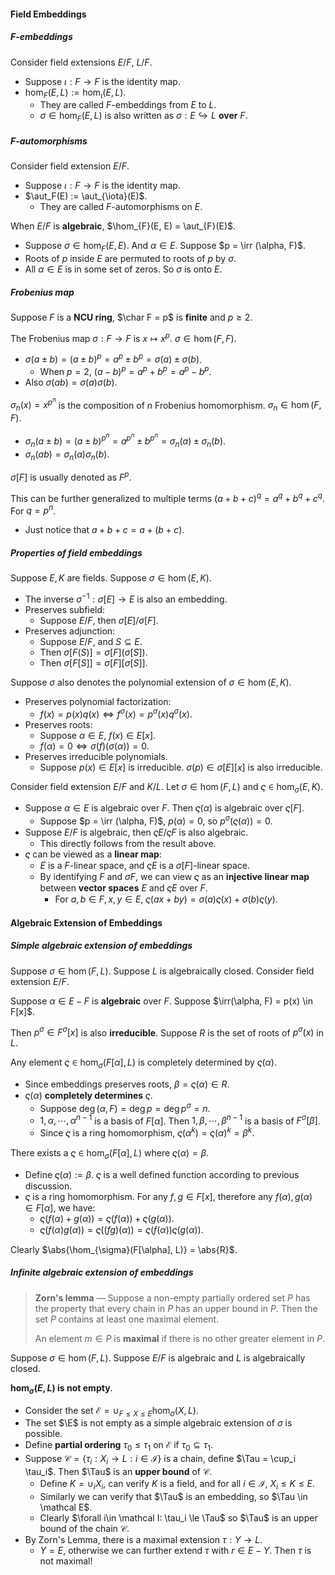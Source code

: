 #### Field Embeddings

##### F-embeddings

Consider field extensions $E/F$, $L/F$.

- Suppose $\iota: F \to F$ is the identity map.
- $\hom_F(E, L):=\hom_\iota(E, L)$.
  - They are called $F$-embeddings from $E$ to $L$.
  - $\sigma \in \hom_F(E, L)$ is also written as $\sigma: E \hookrightarrow L$ **over** $F$.

##### F-automorphisms

Consider field extension $E/F$.

- Suppose $\iota: F \to F$ is the identity map.
- $\aut_F(E) := \aut_{\iota}(E)$.
  - They are called $F$-automorphisms on $E$.

When $E/F$ is **algebraic**, $\hom_{F}(E, E) = \aut_{F}(E)$.

- Suppose $\sigma \in \hom_{F}(E, E)$. And $\alpha \in E$. Suppose $p = \irr (\alpha, F)$.
- Roots of $p$ inside $E$ are permuted to roots of $p$ by $\sigma$.
- All $\alpha \in E$ is in some set of zeros. So $\sigma$ is onto $E$.

##### Frobenius map

Suppose $F$ is a **NCU ring**, $\char F = p$ is **finite** and $p \ge 2$.

The Frobenius map $\sigma: F \to F$ is $x \mapsto x^p$. $\sigma \in \hom(F, F)$.

- $\sigma(a \pm b) = (a \pm b)^p = a^p \pm b^p = \sigma(a) \pm \sigma(b)$.
  - When $p = 2$, $(a - b)^p = a^p + b^p = a^p - b^p$.
- Also $\sigma(ab) = \sigma(a) \sigma(b)$.

$\sigma_n(x) = x^{p^n}$ is the composition of $n$ Frobenius homomorphism. $\sigma_n \in \hom(F, F)$.

- $\sigma_n(a \pm b) = (a \pm b)^{p^n} = a^{p^n}\pm b^{p^n} = \sigma_n(a) \pm \sigma_n(b)$.
- $\sigma_n(ab) = \sigma_n(a)\sigma_n(b)$.

$\sigma[F]$ is usually denoted as $F^p$.

This can be further generalized to multiple terms $(a + b + c)^{q} = a^q + b^q + c^q$. For $q = p^n$.

- Just notice that $a + b + c = a + (b + c)$.

##### Properties of field embeddings

Suppose $E, K$ are fields. Suppose $\sigma \in \hom(E, K)$.

- The inverse $\sigma^{-1}: \sigma[E] \to E$ is also an embedding.
- Preserves subfield:
  - Suppose $E/F$, then $\sigma[E]/\sigma [F]$.
- Preserves adjunction:
  - Suppose $E/F$, and $S \subseteq E$.
  - Then $\sigma[F(S)] = \sigma[F](\sigma [S])$.
  - Then $\sigma[F[S]] = \sigma[F][\sigma [S]]$.

Suppose $\sigma$ also denotes the polynomial extension of $\sigma \in \hom(E, K)$.

- Preserves polynomial factorization:
  - $f(x) = p(x) q(x) \iff f^\sigma(x) = p^\sigma(x) q^\sigma(x)$.
- Preserves roots:
  - Suppose $\alpha \in E$, $f(x) \in E[x]$.
  - $f(\alpha) = 0 \iff \sigma(f)(\sigma(\alpha)) = 0$.
- Preserves irreducible polynomials.
  - Suppose $p(x) \in E[x]$ is irreducible. $\sigma(p) \in \sigma[E][x]$ is also irreducible.

Consider field extension $E/F$ and $K/L$. Let $\sigma \in \hom (F, L)$ and $\varsigma \in \hom_\sigma(E, K)$.

- Suppose $\alpha \in E$​​ is algebraic over $F$​​. Then $\varsigma (\alpha)$​​ is algebraic over $\varsigma[F]$​​.
  - Suppose $p = \irr (\alpha, F)$, $p(\alpha) = 0$, so $p^\sigma(\varsigma(\alpha)) = 0$.
- Suppose $E/F$ is algebraic, then $\varsigma E/\varsigma F$ is also algebraic.
  - This directly follows from the result above.
- $\varsigma$ can be viewed as a **linear map**:
  - $E$ is a $F$-linear space, and $\varsigma E$ is a $\sigma[F]$-linear space.
  - By identifying $F$ and $\sigma F$, we can view $\varsigma$ as an **injective linear map** between **vector spaces** $E$ and $\varsigma E$ over $F$.
    - For $a, b \in F, x, y \in E$, $\varsigma(a x + b y) = \sigma(a) \varsigma(x) + \sigma(b)\varsigma(y)$.

#### Algebraic Extension of Embeddings


##### Simple algebraic extension of embeddings

Suppose $\sigma \in \hom(F, L)$. Suppose $L$ is algebraically closed. Consider field extension $E / F$.

Suppose $\alpha \in E-F$ is **algebraic** over $F$. Suppose $\irr(\alpha, F) = p(x) \in F[x]$.

Then $p^\sigma \in F^\sigma[x]$ is also **irreducible**. Suppose $R$ is the set of roots of $p^\sigma(x)$ in $L$.

Any element $\varsigma \in \hom_\sigma(F[\alpha],L)$ is completely determined by $\varsigma(\alpha)$.

- Since embeddings preserves roots, $\beta = \varsigma(\alpha) \in R$.
- $\varsigma(\alpha)$ **completely determines** $\varsigma$.
  - Suppose $\deg (\alpha, F) = \deg p = \deg p^\sigma= n$.
  - $1, \alpha, \cdots, \alpha^{n-1}$ is a basis of $F[\alpha]$. Then $1, \beta, \cdots, \beta^{n-1}$ is a basis of $F^\sigma[\beta]$.
  - Since $\varsigma$ is a ring homomorphism, $\varsigma(\alpha^k) = \varsigma(\alpha)^k = \beta^k$.

There exists a $\varsigma \in \hom_{\sigma}(F[\alpha], L)$ where $\varsigma(\alpha) = \beta$.

- Define $\varsigma(\alpha) := \beta$. $\varsigma$ is a well defined function according to previous discussion.
- $\varsigma$ is a ring homomorphism. For any $f, g \in F[x]$, therefore any $f(\alpha), g(\alpha) \in F[\alpha]$, we have:
  - $\varsigma(f(\alpha) + g(\alpha)) = \varsigma(f(\alpha)) + \varsigma(g(\alpha))$.
  - $\varsigma(f(\alpha) g(\alpha)) = \varsigma((fg)(\alpha)) = \varsigma(f(\alpha))\varsigma(g(\alpha))$.

Clearly $\abs{\hom_{\sigma}(F[\alpha], L)} = \abs{R}$.

##### Infinite algebraic extension of embeddings

> **Zorn's lemma** — Suppose a non-empty partially ordered set $P$ has the property that every chain in $P$ has an upper bound in $P$. Then the set $P$ contains at least one maximal element.
>
> An element $m \in P$ is **maximal** if there is no other greater element in $P$.

Suppose $\sigma\in \hom(F,L)$. Suppose $E/F$ is algebraic and $L$ is algebraically closed.

**$\hom_\sigma(E,L)$ is not empty**.

- Consider the set $\mathcal E = \cup_{F \le X \le E}\hom_\sigma(X, L)$.
- The set $\E$ is not empty as a simple algebraic extension of $\sigma$ is possible.
- Define **partial ordering** $\tau_0 \le \tau_1$ on $\mathcal E$ if $\tau_0 \subseteq \tau_1$.
- Suppose $\mathcal C = \{\tau_i: X_i \to L: i \in \mathcal I\}$ is a chain, define $\Tau = \cup_i \tau_i$. Then $\Tau$ is an **upper bound** of $\mathcal C$.
  - Define $K = \cup_i X_i$, can verify $K$ is a field, and for all $i\in \mathcal I$, $X_i \le K \le E$.
  - Similarly we can verify that $\Tau$ is an embedding, so $\Tau \in \mathcal E$.
  - Clearly $\forall i\in \mathcal I: \tau_i \le \Tau$ so $\Tau$ is an upper bound of the chain $\mathcal C$.
- By Zorn's Lemma, there is a maximal extension $\tau:Y \to L$.
  - $Y = E$, otherwise we can further extend $\tau$ with $r \in E - Y$. Then $\tau$ is not maximal!

